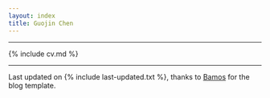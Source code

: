 ```yaml
---
layout: index
title: Guojin Chen
---
```


---

{% include cv.md %}

---

Last updated on {% include last-updated.txt %}, thanks to [Bamos](https://bamos.github.io/) for the blog template.
